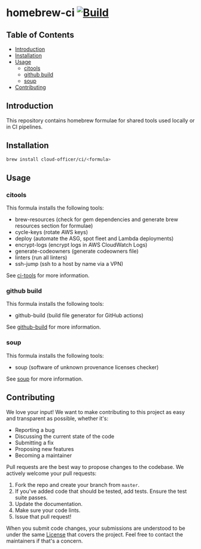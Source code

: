 # homebrew-ci [![Build](https://github.com/Cloud-Officer/homebrew-ci/actions/workflows/build.yml/badge.svg)](https://github.com/Cloud-Officer/homebrew-ci/actions/workflows/build.yml)

## Table of Contents

* [Introduction](#introduction)
* [Installation](#installation)
* [Usage](#usage)
  * [citools](#citools)
  * [github build](#github-build)
  * [soup](#soup)
* [Contributing](#contributing)

## Introduction

This repository contains homebrew formulae for shared tools used locally or in CI pipelines.

## Installation

```bash
brew install cloud-officer/ci/<formula>
```

## Usage

### citools

This formula installs the following tools:

* brew-resources (check for gem dependencies and generate brew resources section for formulae)
* cycle-keys (rotate AWS keys)
* deploy (automate the ASG, spot fleet and Lambda deployments)
* encrypt-logs (encrypt logs in AWS CloudWatch Logs)
* generate-codeowners (generate codeowners file)
* linters (run all linters)
* ssh-jump (ssh to a host by name via a VPN)

See [ci-tools](https://github.com/Cloud-Officer/ci-tools) for more information.

### github build

This formula installs the following tools:

* github-build (build file generator for GitHub actions)

See [github-build](https://github.com/Cloud-Officer/github-build) for more information.

### soup

This formula installs the following tools:

* soup (software of unknown provenance licenses checker)

See [soup](https://github.com/Cloud-Officer/soup) for more information.

## Contributing

We love your input! We want to make contributing to this project as easy and transparent as possible, whether it's:

* Reporting a bug
* Discussing the current state of the code
* Submitting a fix
* Proposing new features
* Becoming a maintainer

Pull requests are the best way to propose changes to the codebase. We actively welcome your pull requests:

1. Fork the repo and create your branch from `master`.
2. If you've added code that should be tested, add tests. Ensure the test suite passes.
3. Update the documentation.
4. Make sure your code lints.
5. Issue that pull request!

When you submit code changes, your submissions are understood to be under the same [License](license) that covers the
project. Feel free to contact the maintainers if that's a concern.
